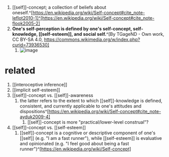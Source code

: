 1. [[self]]-concept; a collection of beliefs about oneself.^[https://en.wikipedia.org/wiki/Self-concept#cite_note-leflot2010-1]^[https://en.wikipedia.org/wiki/Self-concept#cite_note-flook2005-2]
2. **One's self-perception is defined by one's self-concept, self-knowledge, [[self-esteem]], and social self.**^[By TGageND - Own work, CC BY-SA 4.0, https://commons.wikimedia.org/w/index.php?curid=73936530]
	1. ![image](https://upload.wikimedia.org/wikipedia/commons/thumb/0/06/The_constituent_on_one%27s_self.png/480px-The_constituent_on_one%27s_self.png)

# related
1. [[interoceptive inference]]
2. [[implicit self-esteem]]
3. [[self]]-concept vs. [[self]]-awareness
	1. the latter refers to the extent to which [[self]]-knowledge is defined, consistent, and currently applicable to one's attitudes and dispositions^[https://en.wikipedia.org/wiki/Self-concept#cite_note-ayduk2009-4]
		1. [[self]]-concept is more "practical/lower-level construal"?
4. [[self]]-concept vs. [[self-esteem]]
	1. [[self]]-concept is a cognitive or descriptive component of one's [[self]] (e.g. "I am a fast runner"), while [[self-esteem]] is evaluative and opinionated (e.g. "I feel good about being a fast runner")^[https://en.wikipedia.org/wiki/Self-concept]